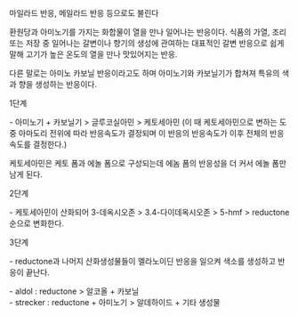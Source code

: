 마일라드 반응, 메일라드 반응 등으로도 불린다

환원당과 아미노기를 가지는 화합물이 열을 만나 일어나는 반응이다. 식품의 가열, 조리 또는 저장 중 일어나는 갈변이나 향기의 생성에 관여하는
대표적인 갈변 반응으로 쉽게 말해 고기가 높은 온도의 열을 만나 맛있어지는 반응.

다른 말로는 아미노 카보닐 반응이라고도 하며 아미노기와 카보닐기가 합쳐져 특유의 색과 향을 생성하는 반응이다.

1단계  

\- 아미노기 + 카보닐기 > 글루코실아민 > 케토세아민 (이 때 케토세아민으로 변하는 도중 아마도리 전위에 따라 반응속도가 결정되며 이
반응의 반응속도가 이후 전체의 반응 속도를 결정한다.)  

케토세아민은 케토 폼과 에놀 폼으로 구성되는데 에놈 폼의 반응성을 더 커서 에놀 폼만 남게 된다.

2단계  

\- 케토세아민이 산화되어 3-데옥시오존 > 3.4-다이데옥시오존 > 5-hmf > reductone 순으로 변화한다.  

3단계  

\- reductone과 나머지 산화생성물들이 멜라노이딘 반응을 일으켜 색소를 생성하고 반응이 끝난다.  
  
\- aldol : reductone > 알코올 + 카보닐  
\- strecker : reductone + 아미노기 > 알데하이드 + 기타 생성물

